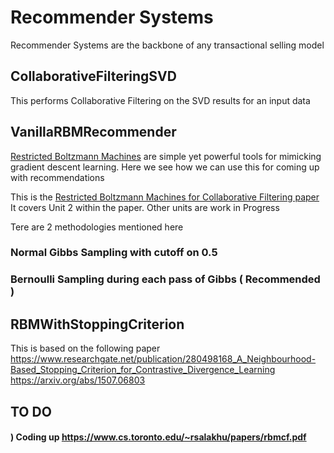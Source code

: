 # Recommender Systems 
Recommender Systems are the backbone of any transactional selling model

## CollaborativeFilteringSVD
This performs Collaborative Filtering on the SVD results for an input data

## VanillaRBMRecommender
[Restricted Boltzmann Machines](https://en.wikipedia.org/wiki/Restricted_Boltzmann_machine) are simple yet powerful tools for mimicking gradient descent learning. Here we see how we can use this for coming up with recommendations


This is the [Restricted Boltzmann Machines for Collaborative Filtering paper](https://www.cs.toronto.edu/~rsalakhu/papers/rbmcf.pdf)
It covers Unit 2 within the paper. Other units are work in Progress

Tere are 2 methodologies mentioned here
### Normal Gibbs Sampling with cutoff on 0.5
### Bernoulli Sampling during each pass of Gibbs ( Recommended )

## RBMWithStoppingCriterion
This is based on the following paper
https://www.researchgate.net/publication/280498168_A_Neighbourhood-Based_Stopping_Criterion_for_Contrastive_Divergence_Learning
https://arxiv.org/abs/1507.06803

## TO DO
#### )  Coding up https://www.cs.toronto.edu/~rsalakhu/papers/rbmcf.pdf
